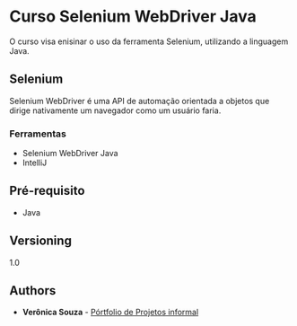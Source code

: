 # Curso Selenium WebDriver Java
O curso visa enisinar o uso da ferramenta Selenium, utilizando a linguagem Java.

## Selenium 
Selenium WebDriver é uma API de automação orientada a objetos que dirige nativamente um navegador como um usuário faria.

### Ferramentas 
 * Selenium WebDriver Java
 * IntelliJ


## Pré-requisito
 * Java 

## Versioning
   1.0 

## Authors

* **Verônica Souza** - [Pórtfolio de Projetos informal](https://www.instagram.com/onix.coding/)


